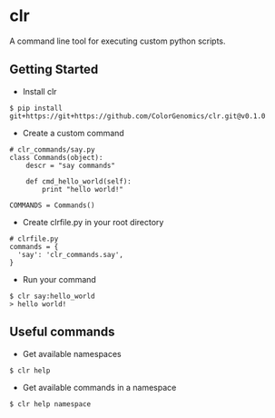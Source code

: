 # clr

A command line tool for executing custom python scripts.

## Getting Started

* Install clr
```
$ pip install git+https://git+https://github.com/ColorGenomics/clr.git@v0.1.0
```

* Create a custom command
```
# clr_commands/say.py
class Commands(object):
    descr = "say commands"
    
    def cmd_hello_world(self):
        print "hello world!"

COMMANDS = Commands()
```

* Create clrfile.py in your root directory
```
# clrfile.py
commands = {
  'say': 'clr_commands.say',
}
```

* Run your command
```
$ clr say:hello_world
> hello world!
```

## Useful commands
* Get available namespaces
```
$ clr help
```

* Get available commands in a namespace
```
$ clr help namespace
```
